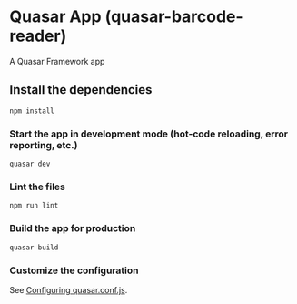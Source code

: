 # Quasar App (quasar-barcode-reader)

A Quasar Framework app

## Install the dependencies
```
npm install
```

### Start the app in development mode (hot-code reloading, error reporting, etc.)
```
quasar dev
```

### Lint the files
```
npm run lint
```

### Build the app for production
```
quasar build
```

### Customize the configuration
See [Configuring quasar.conf.js](https://quasar.dev/quasar-cli/quasar-conf-js).
